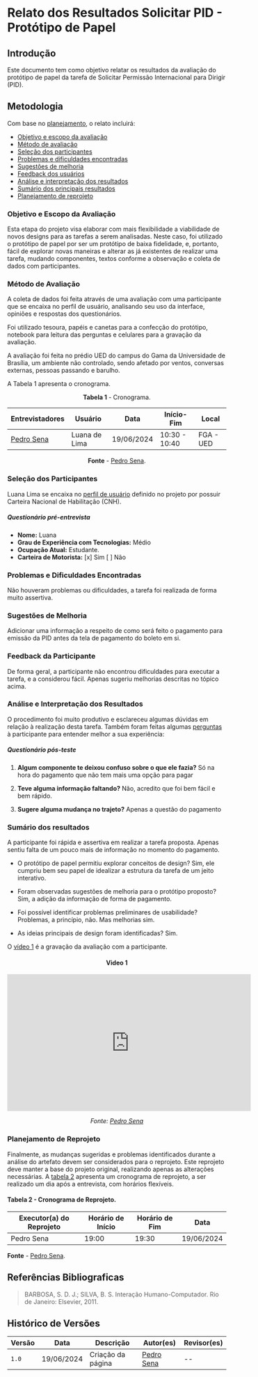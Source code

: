# Relato dos Resultados Solicitar PID - Protótipo de Papel

## Introdução

Este documento tem como objetivo relatar os resultados da avaliação do protótipo de papel da tarefa de Solicitar Permissão Internacional para Dirigir (PID).

## Metodologia

Com base no [planejamento](../planejamento-relato-resultados-pp.md), o relato incluirá:

* [Objetivo e escopo da avaliação](#objetivo-e-escopo-da-avaliação)
* [Método de avaliação](#método-de-avaliação)
* [Seleção dos participantes](#seleção-dos-participantes)
* [Problemas e dificuldades encontradas](#problemas-e-dificuldades-encontradas)
* [Sugestões de melhoria](#sugestões-de-melhoria)
* [Feedback dos usuários](#feedback-da-participante)
* [Análise e interpretação dos resultados](#análise-e-interpretação-dos-resultados)
* [Sumário dos principais resultados](#sumário-dos-resultados)
* [Planejamento de reprojeto](#planejamento-de-reprojeto)


### Objetivo e Escopo da Avaliação

Esta etapa do projeto visa elaborar com mais flexibilidade a viabilidade de novos designs para as tarefas a serem analisadas. Neste caso, foi utilizado o protótipo de papel por ser um protótipo de baixa fidelidade, e, portanto, fácil de explorar novas maneiras e alterar as já existentes de realizar uma tarefa, mudando componentes, textos conforme a observação e coleta de dados com participantes.

### Método de Avaliação

A coleta de dados foi feita através de uma avaliação com uma participante que se encaixa no perfil de usuário, analisando seu uso da interface, opiniões e respostas dos questionários. 

Foi utilizado tesoura, papéis e canetas para a confecção do protótipo, notebook para leitura das perguntas e celulares para a gravação da avaliação. 

A avaliação foi feita no prédio UED do campus do Gama da Universidade de Brasília, um ambiente não controlado, sendo afetado por ventos, conversas externas, pessoas passando e barulho.

A Tabela 1 apresenta o cronograma.

<center>

**Tabela 1** - Cronograma.

| Entrevistadores                | Usuário                                     | Data       | Início-Fim    | Local      |
| ------------------------------ | ------------------------------------------- | ---------- | ------------- | ---------- |
| [Pedro Sena](https://github.com/pedroyen21) | Luana de Lima | 19/06/2024 | 10:30 - 10:40 | FGA - UED |

**Fonte** - [Pedro Sena](https://github.com/pedroyen21).

</center>

### Seleção dos Participantes 

Luana Lima se encaixa no [perfil de usuário](https://interacao-humano-computador.github.io/2024.1-DETRANDF/analise-requisitos/usuario/) definido no projeto por possuir Carteira Nacional de Habilitação (CNH). 

##### Questionário pré-entrevista

- **Nome:** Luana
- **Grau de Experiência com Tecnologias:** Médio
- **Ocupação Atual:** Estudante.
- **Carteira de Motorista:** [x] Sim [ ] Não

### Problemas e Dificuldades Encontradas

Não houveram problemas ou dificuldades, a tarefa foi realizada de forma muito assertiva.

### Sugestões de Melhoria 

Adicionar uma informação a respeito de como será feito o pagamento para emissão da PID antes da tela de pagamento do boleto em si.

### Feedback da Participante

De forma geral, a participante não encontrou dificuldades para executar a tarefa, e a considerou fácil. Apenas sugeriu melhorias descritas no tópico acima.

### Análise e Interpretação dos Resultados

O procedimento foi muito produtivo e esclareceu algumas dúvidas em relação à realização desta tarefa.
Também foram feitas algumas [perguntas](#perguntas-de-feedback) à participante para entender melhor a sua experiência:

##### Questionário pós-teste

1. **Algum componente te deixou confuso sobre o que ele fazia?**
    Só na hora do pagamento que não tem mais uma opção para pagar 

2. **Teve alguma informação faltando?**
    Não, acredito que foi bem fácil e bem rápido.

3. **Sugere alguma mudança no trajeto?**
    Apenas a questão do pagamento


### Sumário dos resultados

A participante foi rápida e assertiva em realizar a tarefa proposta. Apenas sentiu falta de um pouco mais de informação no momento do pagamento.

- O protótipo de papel permitiu explorar conceitos de design?
    Sim, ele cumpriu bem seu papel de idealizar a estrutura da tarefa de um jeito interativo.

- Foram observadas sugestões de melhoria para o protótipo proposto?
    Sim, a adição da informação de forma de pagamento.

- Foi possível identificar problemas preliminares de usabilidade?
    Problemas, a princípio, não. Mas melhorias sim.

- As ideias principais de design foram identificadas?
    Sim.

O [vídeo 1](#video-1) é a gravação da avaliação com a participante.

<center>


#### Video 1

<iframe width="560" height="315" src="https://www.youtube.com/embed/mLl8kbF4HbE?si=0we83yovFBA7ShZu" title="YouTube video player" frameborder="0" allow="accelerometer; autoplay; clipboard-write; encrypted-media; gyroscope; picture-in-picture; web-share" referrerpolicy="strict-origin-when-cross-origin" allowfullscreen></iframe>

_Fonte: [Pedro Sena](https://github.com/pedroyen21)_

</center>


### Planejamento de Reprojeto

Finalmente, as mudanças sugeridas e problemas identificados durante a análise do artefato devem ser considerados para o reprojeto. Este reprojeto deve manter a base do projeto original, realizando apenas as alterações necessárias. A [tabela 2](#tabela-2---cronograma-de-reprojeto) apresenta um cronograma de reprojeto, a ser realizado um dia após a entrevista, com horários flexíveis.

#### **Tabela 2** - Cronograma de Reprojeto.

| Executor(a) do Reprojeto | Horário de Início | Horário de Fim | Data       |
| -----------------------  | ----------------- | -------------- | ---------- |
| Pedro Sena         | 19:00             | 19:30          | 19/06/2024 |

**Fonte** - [Pedro Sena](https://github.com/pedroyen21).


## Referências Bibliograficas

> BARBOSA, S. D. J.; SILVA, B. S. Interação Humano-Computador. Rio de Janeiro: Elsevier, 2011.

## Histórico de Versões

| Versão | Data       | Descrição         | Autor(es)                                              | Revisor(es) |
| ------ | ---------- | ----------------- | ------------------------------------------------------ | ----------- |
| `1.0`  | 19/06/2024 | Criação da página | [Pedro Sena](https://github.com/pedroyen21) | --          |